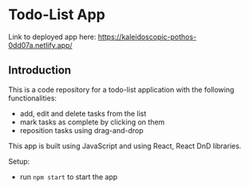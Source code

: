 # Todo-List App

Link to deployed app here:
https://kaleidoscopic-pothos-0dd07a.netlify.app/

## Introduction

This is a code repository for a todo-list application with the following functionalities:

- add, edit and delete tasks from the list
- mark tasks as complete by clicking on them
- reposition tasks using drag-and-drop

This app is built using JavaScript and using React, React DnD libraries.

Setup:

- run `npm start` to start the app
